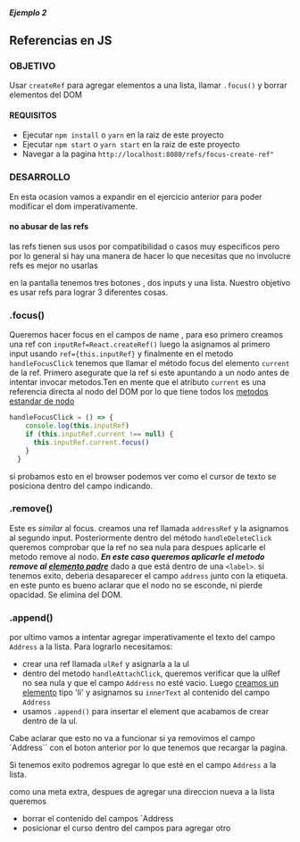 ##### Ejemplo 2

## Referencias en JS

### OBJETIVO

Usar `createRef` para agregar elementos a una lista, llamar `.focus()` y borrar elementos del DOM

#### REQUISITOS

* Ejecutar `npm install` o `yarn` en la raiz de este proyecto
* Ejecutar `npm start` o `yarn start` en la raiz de este proyecto
* Navegar a la pagina `http://localhost:8080/refs/focus-create-ref"`

### DESARROLLO

En esta ocasion vamos a expandir en el ejercicio anterior para poder modificar el dom imperativamente.

 #### no abusar de las refs
las refs tienen sus usos por compatibilidad o casos muy especificos pero por lo general si hay una manera de hacer lo que necesitas que no involucre refs es mejor no usarlas

en la pantalla tenemos tres botones , dos inputs  y una lista. Nuestro objetivo es usar refs para lograr 3 diferentes cosas.

### .focus()

Queremos hacer focus en el campos de name , para eso primero creamos una ref  con ```inputRef=React.createRef()``` luego la asignamos al primero input  usando ```ref={this.inputRef}``` y finalmente en el metodo ```handleFocusClick``` tenemos que llamar el método focus del elemento ```current``` de la ref. Primero asegurate que la ref si este apuntando a un nodo antes de intentar invocar metodos.Ten en mente que el atributo ```current``` es una referencia directa al nodo del DOM por lo que tiene todos los [metodos estandar de nodo]('https://developer.mozilla.org/en-US/docs/Web/API/Node#Methods')

```js
handleFocusClick = () => {
    console.log(this.inputRef)
    if (this.inputRef.current !== null) {
      this.inputRef.current.focus()
    }
  }
  ```
si probamos esto en el browser podemos ver como el cursor de texto se posiciona dentro del campo indicando.


### .remove()

Este es _similar_ al focus.
creamos una ref llamada `addressRef`  y la asignamos al segundo input.
Posteriormente dentro del método `handleDeleteClick`  queremos comprobar que la ref no sea nula para despues aplicarle el metodo remove al nodo.
**_En este caso queremos aplicarle el metodo remove al [elemento padre](https://developer.mozilla.org/en-US/docs/Web/API/Node)_** dado a que está dentro de una `<label>`.
si tenemos exito, deberia desaparecer el campo `address` junto con la etiqueta.
en este punto es bueno aclarar que el nodo no se esconde, ni pierde opacidad. Se elimina del DOM.


### .append()

por ultimo vamos a intentar agregar imperativamente el texto del campo ```Address``` a la lista.  Para lograrlo necesitamos:
- crear una ref llamada `ulRef` y asignarla a la ul
- dentro del metodo `handleAttachClick`, queremos verificar que la ulRef no sea nula y que el  campo `Address` no esté vacio. Luego [creamos un elemento]('https://developer.mozilla.org/en-US/docs/Web/API/Document/createElement')  tipo 'li' y asignamos su `innerText` al contenido del campo `Address`
- usamos `.append()` para insertar el element que acabamos de crear dentro de la ul.

Cabe aclarar que esto no va a funcionar si ya removimos el campo `Address`` con el boton anterior por lo que tenemos que recargar la pagina.

Si tenemos exito podremos agregar lo que esté en el campo `Address` a la lista.

como una meta extra, despues de agregar una direccion nueva a la lista queremos
- borrar el contenido del campos `Address
- posicionar el curso dentro del campos para agregar otro



